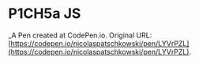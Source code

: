 # P1CH5a JS
 _A Pen created at CodePen.io. Original URL: [https://codepen.io/nicolaspatschkowski/pen/LYVrPZL](https://codepen.io/nicolaspatschkowski/pen/LYVrPZL).

 